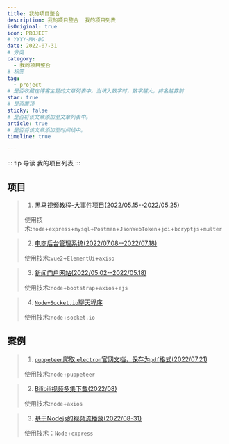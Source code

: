 ```yaml
---
title: 我的项目整合
description: 我的项目整合  我的项目列表
isOriginal: true
icon: PROJECT
# YYYY-MM-DD
date: 2022-07-31
# 分类
category:
  - 我的项目整合
# 标签
tag:
  - project
# 是否收藏在博客主题的文章列表中。当填入数字时，数字越大，排名越靠前
star: true
# 是否置顶
sticky: false
# 是否将该文章添加至文章列表中。
article: true
# 是否将该文章添加至时间线中。
timeline: true

---
```

<CountView></CountView>


::: tip 导读
我的项目列表
:::

<!-- more -->



## 项目

> 1. [黑马视频教程-大事件项目(2022/05.15--2022/05.25)](/posts/project/api-server/)
>
> 使用技术:`node`+`express`+`mysql`+`Postman`+`JsonWebToken`+`joi`+`bcryptjs`+`multer`

> 2. [电商后台管理系统(2022/07.08--2022/07.18)](/posts/project/vue-shop/)
>
> 使用技术:`vue2`+`ElementUi`+`axiso`

> 3. [新闻门户网站(2022/05.02--2022/05.18)](/posts/project/newsinfo/)
>
> 使用技术:`node`+`bootstrap`+`axios`+`ejs`

> 4. [`Node+Socket.io`聊天程序 ](/posts/project/socket-chat/)
>
> 使用技术:`node`+`socket.io`

## 案例

> 1. [`puppeteer`爬取 `electron`官网文档，保存为`pdf`格式(2022/07.21)](/posts/project/puppeteer-electron-pdf/)
>
> 使用技术:`node`+`puppeteer`

> 2. [Bilibili视频多集下载(2022/08)](/posts/project/bilibili-video-download/)
>
> 使用技术:`node`+`axios`

> 3. [基于Nodejs的视频流播放(2022/08-31)](/posts/project/demo/video-stream-demo)
>
> 使用技术：`Node`+`express`

